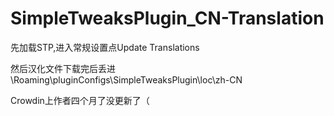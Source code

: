 # SimpleTweaksPlugin_CN-Translation

先加载STP,进入常规设置点Update Translations

然后汉化文件下载完后丢进\Roaming\pluginConfigs\SimpleTweaksPlugin\loc\zh-CN

Crowdin上作者四个月了没更新了（
